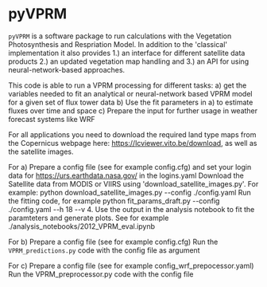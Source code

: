 # pyVPRM

`pyVPRM` is a software package to run calculations with the Vegetation Photosynthesis and Respriation Model. In addition to the 'classical' implementation it also provides 1.) an interface for different satellite data products 2.) an updated vegetation map handling and 3.) an API for using neural-network-based approaches.

This code is able to run a VPRM processing for different tasks:
a) get the variables needed to fit an analytical or neural-network based VPRM model for a given set of flux tower data
b) Use the fit parameters in a) to estimate fluxes over time and space
c) Prepare the input for further usage in weather forecast systems like WRF

For all applications you need to download the required land type maps from the Copernicus webpage here: https://lcviewer.vito.be/download, as well as the satellite images.

For a)
Prepare a config file (see for example config.cfg) and set your login data for https://urs.earthdata.nasa.gov/ in the logins.yaml
Download the Satellite data from MODIS or VIIRS using 'download_satellite_images.py'. For example: python download_satellite_images.py --config ./config.yaml
Run the fitting code, for example python fit_params_draft.py --config ./config.yaml --h 18 --v 4.
Use the output in the analysis notebook to fit the paramteters and generate plots. See for example ./analysis_notebooks/2012_VPRM_eval.ipynb

For b)
Prepare a config file (see for example config.cfg)
Run the `VPRM_predictions.py` code with the config file as argument

For c)
Prepare a config file (see for example config_wrf_prepocessor.yaml)
Run the VPRM_preprocessor.py code with the config file
